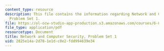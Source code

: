 ```yaml
---
content_type: resource
description: This file contains the information regarding Network and Computer Security,
  Problem Set 1.
file: https://ol-ocw-studio-app-production.s3.amazonaws.com/courses/6-857-network-and-computer-security-spring-2014/2825e14a2d781e1dc0e2fdd994639e34_MIT6_857S14_ps1.pdf
file_type: application/pdf
resourcetype: Document
title: Network and Computer Security, Problem Set 1
uid: 2825e14a-2d78-1e1d-c0e2-fdd994639e34
---
```

